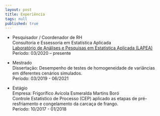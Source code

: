 ```yaml
---
layout: post
title: Experiência
tags: null
published: true
---
```




- Pesquisador / Coordenador de RH    
Consultoria e Essessoria em Estatística Aplicada    
[Laboratório de Análises e Pesquisas em Estatística Aplicada (LAPEA)](http://www.ppestbio.ufv.br/?page_id=2143)  
Período: 03/2020 – presente  

- Mestrado       
Dissertação: Desempenho de testes de homogeneidade de variâncias em diferentes cenários simulados.    
Período: 03/2019 - 06/2021     

- Estágio    
Empresa: Frigorífico Avícola Esmeralda Martins Boró  
Controle Estatístico de Processo (CEP) aplicado as etapas de pré-resfriamento e congelamento da carcaça de frango.  
Período: 10/2017 - 01/2018    
